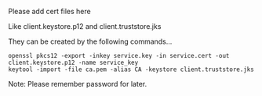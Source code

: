 Please add cert files here

Like client.keystore.p12 and client.truststore.jks

They can be created by the following commands...
```shell
openssl pkcs12 -export -inkey service.key -in service.cert -out client.keystore.p12 -name service_key
keytool -import -file ca.pem -alias CA -keystore client.truststore.jks
```

Note: Please remember password for later.